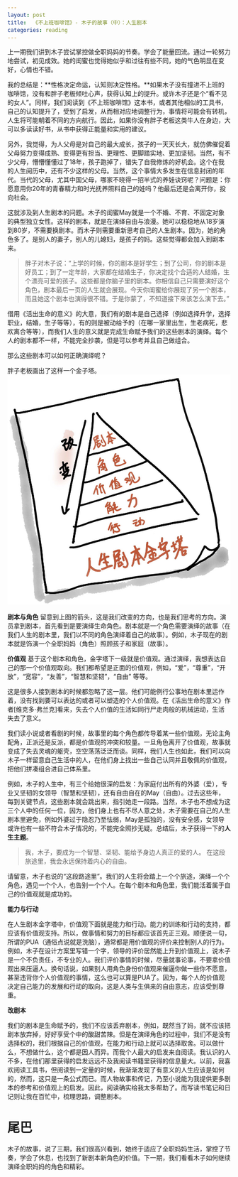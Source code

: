 ```yaml
---
layout: post
title:  《不上班咖啡馆》- 木子的故事（中）：人生剧本
categories: reading
---
```


上一期我们讲到木子尝试掌控做全职妈妈的节奏。学会了能量回流。通过一轮努力地尝试，初见成效。她的闺蜜也觉得她似乎和过往有些不同，她的气色明显在变好，心情也不错。

我的总结是：**性格决定命运，认知则决定性格。**如果木子没有撞进不上班的咖啡馆，没有和胖子老板倾吐心声，获得认知上的提升。或许木子还是个“看不见的女人”。同样，我们阅读到《不上班咖啡馆》这本书，或者其他相似的工具书，自己的认知提升了，受到了启发，从而相对应地调整行为，事情将可能会有转机，人生将可能朝着不同的方向航行。因此，如果你没有胖子老板这类牛人在身边，大可以多读读好书，从书中获得正能量和实用的建议。

另外，我觉得，为人父母是对自己的最大成长，孩子的一天天长大，就仿佛催促着父母努力变得成熟、变得更有担当、更理性、更脚踏实地、更加坚韧。当然，有不少父母，懵懵懂懂过了18年，孩子跑掉了，错失了自我修炼的好机会。这个在我的人生阅历中，还有不少这样的父母。当然，这个事情大多发生在信息封闭的年代。当代的父母，尤其中国父母，哪家不晓得一招半式的养娃诀窍呢？问题是：你愿意用你20年的青春精力和时光抚养照料自己的娃吗？他最后还是会离开你，投向社会。

这就涉及到人生剧本的问题。木子的闺蜜May就是一个不婚、不育、不固定对象的典型独立女性。这样的剧本，就是在演绎自由与浪漫。她可以稳稳地从18岁演到80岁，不需要换剧本。而木子则需要重新思考自己的人生剧本。因为，她的角色多了。是别人的妻子，别人的儿媳妇，是孩子的妈。这些觉得都会加入到剧本来。

> 胖子对木子说：“上学的时候，你的剧本是好学生；到了公司，你的剧本是好员工；到了一定年龄，大家都在结婚生子，你决定找个合适的人结婚，生个漂亮可爱的孩子。这些都是你脑子里的剧本。你相信自己只需要演好这个角色，剧本最后一页的人生就会展现。今天你闺蜜给你展现了另一个剧本，而且她这个剧本也演得很不错。于是你蒙了，不知道接下来该怎么演下去。”

借用《活出生命的意义》的大意，我们有的剧本是自己选择（例如选择升学，选择职业，结婚，生子等等），有的则是被动给予的（在哪一家里出生，生老病死，悲欢离合等等），而我们人生的意义就是完成生命赋予我们的这些剧本的演绎。每个人的剧本都不一样，不能完全抄袭，但是可以参考并且自己做组合。

那么这些剧本可以如何正确演绎呢？

胖子老板画出了这样一个金子塔。
![不上班咖啡馆-人生剧本金字塔.png](/assets/%E4%B8%8D%E4%B8%8A%E7%8F%AD%E5%92%96%E5%95%A1%E9%A6%86-%E4%BA%BA%E7%94%9F%E5%89%A7%E6%9C%AC%E9%87%91%E5%AD%97%E5%A1%94.png)

**剧本与角色**
留意到上图的箭头，这是我们改变的方向，也是我们思考的方向。演员拿到剧本，首先看到是要演绎生命角色。剧本就是一个角色需要演绎的故事（在我们人生的剧本里，我们以不同的角色演绎着自己的故事）。例如，木子现在的剧本就是饰演一个全职妈妈（角色）照顾孩子和家庭（故事）。

**价值观**
基于这个剧本和角色，金字塔下一级就是价值观。通过演绎，我想表达自己的那一个价值观取向。我们都希望是正面的价值观，例如，“爱”，“尊重”，“开放”，“宽容”，“友善”，“智慧和坚韧”，“自由” 等等。

这是很多人接到剧本的时候都忽略了这一层。他们可能例行公事地在剧本里运作着，没有找到要可以表达的或者可以塑造的个人价值观。在《活出生命的意义》作者[维克多·弗兰克]看来，失去个人价值的生活如同行尸走肉般的机械运动，生活失去了意义。

我们读小说或者看剧的时候，故事里的每个角色都传导着某一些价值观，无论主角配角，正派还是反派，都是价值观的冲突和较量。一旦角色离开了价值观，故事就变成了失去灵魂的躯壳，空空荡荡泛泛而谈。同样，我们人生也如此，我们可以向木子一样留意自己生活中的人，在他们身上找出一些自己认同并且敬佩的价值观，把他们拼凑组合进自己体系里。

例如，木子的人生中，有三个给她很深的启发：为家庭付出所有的外婆（爱），专业又坚韧的女领导（智慧和坚韧），还有自由自在的May（自由）。过去这些年，每到关键节点，这些剧本就会跳出来，指引她走一段路。当然，木子也不想成为这三个人中的任何一位，因为，他们身上也有不尽人意之处，木子需要在自己的人生剧本里避免，例如外婆过于隐忍乃至怯弱，May是孤独的，没有安全感，女领导或许也有一些不符合木子情况的，不能完全照抄无疑。总结后，木子获得一下的**人生主题**。 

> 我，木子，要成为一个智慧、坚韧、能给予身边人真正的爱的人。 在这段旅途里，我会永远保持着内心的自由。

请留意，木子也说的“这段路途里”。我们的人生将会踏上一个个旅途，演绎一个个角色，遇见一个个人，也告别一个个人。在每个剧本和角色里，我们能活着属于自己的价值观就是成功的。

**能力与行动**

在人生剧本金字塔中，价值观下面就是能力和行动。能力的训练和行动的支持，都应该有价值观支持。所以，做事情和努力的目标都应该首先正三观。顺便说一句，所谓的PUA（通俗点说就是洗脑），通常都是用价值观的评价来控制别人的行为。例如，木子在设计方案里写错一个字，领导的评价居然能上升到价值观上，说木子是一个不负责任，不专业的人。我们评价事情的时候，尽量就事论事，不要拿价值观出来压逼人。换句话说，如果别人用角色身份价值观来催逼你做一些你不愿意，甚至违背你个人价值观的事情，这么也可以算是PUA了。因为，每个人的价值观决定自己能力的发展和行动的取向，这是人类与生俱来的自由意志，应该受到尊重。

**改剧本**

我们的剧本是生命赋予的，我们不应该丢弃剧本，例如，既然当了妈，就不应该把剧本放弃掉，好好享受个中的酸甜苦辣。但是在演绎角色的过程中，我们不是没有选择权的，我们根据自己的价值观，在能力和行动上就可以选择取舍。可以做什么，不想做什么，这个都是因人而异。而我个人最大的启发来自阅读。我认识的人不多，在他们那里获得的启发远远不及我阅读书籍里获得的信息量大。以前，我喜欢阅读工具书，但阅读到一定量的时候，我渐渐发现了有意义的人生应该是如何的，然而，这只是一条公式而已。而人物故事和传记，乃至小说能为我提供更多剧本的参考和价值观上的启发。因此，阅读确实给我太多帮助了。而写读书笔记和日记则让我在百忙中，梳理思路，调整剧本。


# 尾巴

木子的故事，说了三期，我们很高兴看到，她终于适应了全职妈妈生活，掌控了节奏，学会了休息，也找到了新剧本新角色的价值。下一期，我们看看木子如何继续演绎全职妈妈的角色和精彩。
<!--stackedit_data:
eyJoaXN0b3J5IjpbMjAyNTA4OTE1LDEzMTkxNDUzNTIsLTE0Mj
k1OTI4NjUsLTQwMDM2Mjg3LC0xMjQxOTIzNTQ4LDE1OTc1MDMx
OV19
-->